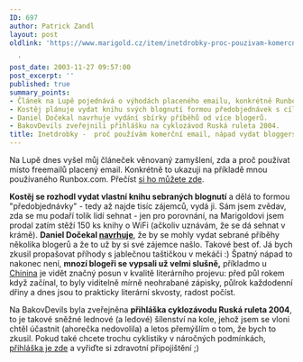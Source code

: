 ```yaml
---
ID: 697
author: Patrick Zandl
layout: post
oldlink: 'https://www.marigold.cz/item/inetdrobky-proc-pouzivam-komercni-email-napad-vydat-bloggerskou-knihu-cyklisticky-zavod-ruska-ruleta

  '
post_date: 2003-11-27 09:57:00
post_excerpt: ''
published: true
summary_points:
- Článek na Lupě pojednává o výhodách placeného emailu, konkrétně Runbox.com.
- Kostěj plánuje vydat knihu svých blognutí formou předobjednávek s cílem 1000 zájemců.
- Daniel Dočekal navrhuje vydání sbírky příběhů od více blogerů.
- BakovDevils zveřejnili přihlášku na cyklozávod Ruská ruleta 2004.
title: Inetdrobky -  proč používám komerční email, nápad vydat bloggerskou knihu, cyklistický závod Ruská ruleta
---
```


<p>
Na Lupě dnes vyšel můj článeček věnovaný zamyšlení, zda a proč používat místo freemailů placený email. Konkrétně to ukazuji na příkladě mnou používaného Runbox.com. Přečíst <A href="http://www.lupa.cz/clanek.php3?show=3122" target=_blank>si ho můžete zde</A>. </p>

<p>
<STRONG>Kostěj se rozhodl vydat vlastní knihu sebraných blognutí</STRONG> a dělá to formou "předobjednávky" - tedy až najde tisíc zájemců, vydá ji. Sám jsem zvědav, zda se mu podaří tolik lidí sehnat - jen pro porovnání, na Marigoldovi jsem prodal zatím stěží 150 ks knihy o WiFi (ačkoliv uznávám, že se dá sehnat v krámě). <STRONG>Daniel Dočekal <A href="http://www.pooh.cz/a.asp?a=2007630&amp;db=" target=_blank>navrhuje</A></STRONG>, že by se mohly vydat sebrané příběhy několika blogerů a že to už by si své zájemce našlo. Takové best of. Já bych zkusil propašovat příhody s jablečnou taštičkou v mekáči :) Špatný nápad to nakonec není, <STRONG>mnozí blogeři se vypsali už velmi slušně,</STRONG> příkladmo u <A href="http://chinin.bloguje.cz/" target=_blank>Chinina</A> je vidět značný posun v kvalitě literárního projevu: před půl rokem když začínal, to byly viditelně mírně neohrabané zápisky, půlrok každodenní dřiny a dnes jsou to prakticky literární skvosty, radost počíst. </p>

<p>
Na BakovDevils byla zveřejněna <STRONG>přihláška cyklozávodu Ruská ruleta 2004</STRONG>, to je takové sněžné lednové (a ledové) šílenství na kole, jehož jsem se vloni chtěl účastnit (ahorečka nedovolila) a letos přemýšlím o tom, že bych to zkusil. Pokud také chcete trochu cyklistiky v náročných podmínkách, <A href="http://www.bakovdevils.cz/rs2004prihl.html" target=_blank>přihláška je zde</A> a vyřiďte si zdravotní připojištění ;)</p>